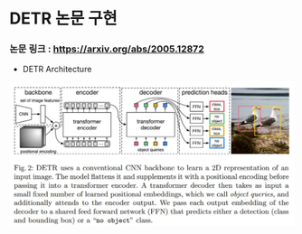 # DETR 논문 구현  
### 논문 링크 : https://arxiv.org/abs/2005.12872  
- DETR Architecture  
<img src = "https://github.com/Sangh0/Object-Detection/blob/main/DETR/figure/figure2.JPG?raw=true">
